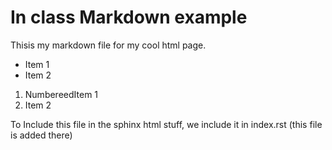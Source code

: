 # In class Markdown example

Thisis my markdown file for my cool html page.

<!-- ![Figure_1](figure_path) -->

* Item 1
* Item 2

1. NumbereedItem 1
2. Item 2

To Include this file in the sphinx html stuff, we include it in index.rst (this file is added there)